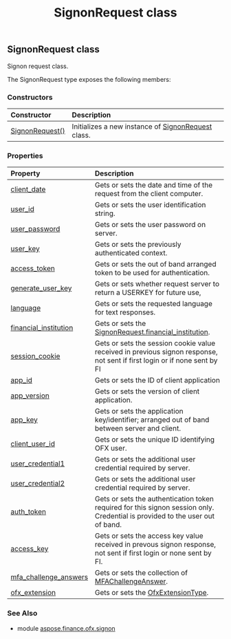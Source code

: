 ﻿---
title: SignonRequest class
second_title: Aspose.Finance for Python via .NET API References
description: 
type: docs
weight: 160
url: /python-net/aspose.finance.ofx.signon/signonrequest/
is_root: false
---

## SignonRequest class

Signon request class.



The SignonRequest type exposes the following members:

### Constructors
| Constructor | Description |
| :- | :- |
| [SignonRequest()](/finance/python-net/aspose.finance.ofx.signon/signonrequest/__init__/#) | Initializes a new instance of [SignonRequest](/finance/python-net/aspose.finance.ofx.signon/signonrequest) class. |


### Properties
| Property | Description |
| :- | :- |
| [client_date](/finance/python-net/aspose.finance.ofx.signon/signonrequest/client_date) | Gets or sets the date and time of the request from the client computer. |
| [user_id](/finance/python-net/aspose.finance.ofx.signon/signonrequest/user_id) | Gets or sets the user identification string. |
| [user_password](/finance/python-net/aspose.finance.ofx.signon/signonrequest/user_password) | Gets or sets the user password on server. |
| [user_key](/finance/python-net/aspose.finance.ofx.signon/signonrequest/user_key) | Gets or sets the previously authenticated context. |
| [access_token](/finance/python-net/aspose.finance.ofx.signon/signonrequest/access_token) | Gets or sets the out of band arranged token to be used for authentication. |
| [generate_user_key](/finance/python-net/aspose.finance.ofx.signon/signonrequest/generate_user_key) | Gets or sets whether request server to return a USERKEY for future use, |
| [language](/finance/python-net/aspose.finance.ofx.signon/signonrequest/language) | Gets or sets the requested language for text responses. |
| [financial_institution](/finance/python-net/aspose.finance.ofx.signon/signonrequest/financial_institution) | Gets or sets the [SignonRequest.financial_institution](/finance/python-net/aspose.finance.ofx.signon/signonrequest#financial_institution). |
| [session_cookie](/finance/python-net/aspose.finance.ofx.signon/signonrequest/session_cookie) | Gets or sets the session cookie value received in previous signon response, not sent if first login or if none sent by FI |
| [app_id](/finance/python-net/aspose.finance.ofx.signon/signonrequest/app_id) | Gets or sets the ID of client application |
| [app_version](/finance/python-net/aspose.finance.ofx.signon/signonrequest/app_version) | Gets or sets the version of client application. |
| [app_key](/finance/python-net/aspose.finance.ofx.signon/signonrequest/app_key) | Gets or sets the application key/identifier; arranged out of band between server and client. |
| [client_user_id](/finance/python-net/aspose.finance.ofx.signon/signonrequest/client_user_id) | Gets or sets the unique ID identifying OFX user. |
| [user_credential1](/finance/python-net/aspose.finance.ofx.signon/signonrequest/user_credential1) | Gets or sets the additional user credential required by server. |
| [user_credential2](/finance/python-net/aspose.finance.ofx.signon/signonrequest/user_credential2) | Gets or sets the additional user credential required by server. |
| [auth_token](/finance/python-net/aspose.finance.ofx.signon/signonrequest/auth_token) | Gets or sets the authentication token required for this signon session only. Credential is provided to the user out of band. |
| [access_key](/finance/python-net/aspose.finance.ofx.signon/signonrequest/access_key) | Gets or sets the access key value received in prevous signon response, not sent if first login or none sent by FI. |
| [mfa_challenge_answers](/finance/python-net/aspose.finance.ofx.signon/signonrequest/mfa_challenge_answers) | Gets or sets the collection of [MFAChallengeAnswer](/finance/python-net/aspose.finance.ofx.signon/mfachallengeanswer). |
| [ofx_extension](/finance/python-net/aspose.finance.ofx.signon/signonrequest/ofx_extension) | Gets or sets the [OfxExtensionType](/finance/python-net/aspose.finance.ofx/ofxextensiontype). |


### See Also

* module [aspose.finance.ofx.signon](../)
